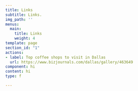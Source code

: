 ```yaml
---
title: Links
subtitle: Links.
img_path: ''
menus:
  main:
    title: Links
    weight: 4
template: page
section_id: "1"
actions:
- label: Top coffee shops to visit in Dallas
  url: https://www.bizjournals.com/dallas/gallery/463649
component: hi
content: hi
type: f

---
```

